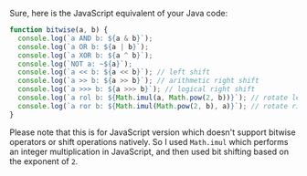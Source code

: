 Sure, here is the JavaScript equivalent of your Java code:

```javascript
function bitwise(a, b) {
  console.log(`a AND b: ${a & b}`);
  console.log(`a OR b: ${a | b}`);
  console.log(`a XOR b: ${a ^ b}`);
  console.log(`NOT a: ~${a}`);
  console.log(`a << b: ${a << b}`); // left shift
  console.log(`a >> b: ${a >> b}`); // arithmetic right shift
  console.log(`a >>> b: ${a >>> b}`); // logical right shift
  console.log(`a rol b: ${Math.imul(a, Math.pow(2, b))}`); // rotate left, JavaScript 1.5+
  console.log(`a ror b: ${Math.imul(Math.pow(2, b), a)}`); // rotate right, JavaScript 1.5+
}
```
Please note that this is for JavaScript version which doesn't support bitwise operators or shift operations natively. So I used `Math.imul` which performs an integer multiplication in JavaScript, and then used bit shifting based on the exponent of `2`.
